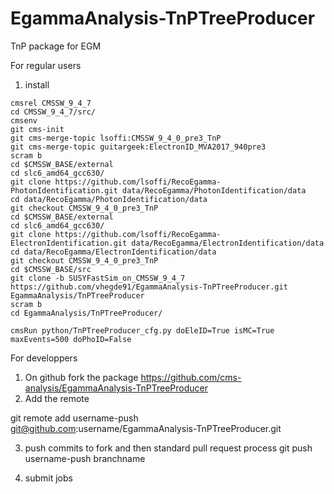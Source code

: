 # EgammaAnalysis-TnPTreeProducer
TnP package for EGM

For regular users
1. install

```
cmsrel CMSSW_9_4_7
cd CMSSW_9_4_7/src/
cmsenv
git cms-init
git cms-merge-topic lsoffi:CMSSW_9_4_0_pre3_TnP
git cms-merge-topic guitargeek:ElectronID_MVA2017_940pre3
scram b
cd $CMSSW_BASE/external
cd slc6_amd64_gcc630/
git clone https://github.com/lsoffi/RecoEgamma-PhotonIdentification.git data/RecoEgamma/PhotonIdentification/data
cd data/RecoEgamma/PhotonIdentification/data
git checkout CMSSW_9_4_0_pre3_TnP
cd $CMSSW_BASE/external
cd slc6_amd64_gcc630/
git clone https://github.com/lsoffi/RecoEgamma-ElectronIdentification.git data/RecoEgamma/ElectronIdentification/data
cd data/RecoEgamma/ElectronIdentification/data
git checkout CMSSW_9_4_0_pre3_TnP
cd $CMSSW_BASE/src
git clone -b SUSYFastSim_on_CMSSW_9_4_7 https://github.com/vhegde91/EgammaAnalysis-TnPTreeProducer.git EgammaAnalysis/TnPTreeProducer
scram b
cd EgammaAnalysis/TnPTreeProducer/

cmsRun python/TnPTreeProducer_cfg.py doEleID=True isMC=True maxEvents=500 doPhoID=False
```



For developpers
1. On github fork the package https://github.com/cms-analysis/EgammaAnalysis-TnPTreeProducer 
2. Add the remote 

git remote add username-push git@github.com:username/EgammaAnalysis-TnPTreeProducer.git

3. push commits to fork and then standard pull request process
git push username-push branchname

4. submit jobs